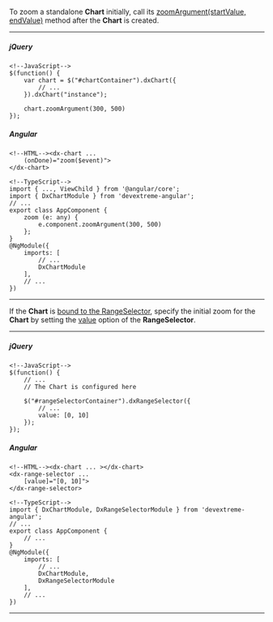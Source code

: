 To zoom a standalone **Chart** initially, call its [zoomArgument(startValue, endValue)](/api-reference/20%20Data%20Visualization%20Widgets/dxChart/3%20Methods/zoomArgument(startValue_endValue).md '/Documentation/ApiReference/Data_Visualization_Widgets/dxChart/Methods/#zoomArgumentstartValue_endValue') method after the **Chart** is created.

---
##### jQuery

    <!--JavaScript-->
    $(function() {
        var chart = $("#chartContainer").dxChart({
            // ...
        }).dxChart("instance");

        chart.zoomArgument(300, 500)
    });

##### Angular

    <!--HTML--><dx-chart ...
        (onDone)="zoom($event)">
    </dx-chart>

    <!--TypeScript-->
    import { ..., ViewChild } from '@angular/core';
    import { DxChartModule } from 'devextreme-angular';
    // ...
    export class AppComponent {
        zoom (e: any) {
            e.component.zoomArgument(300, 500)
        };
    }
    @NgModule({
        imports: [
            // ...
            DxChartModule
        ],
        // ...
    })

---

If the **Chart** is [bound to the RangeSelector](/concepts/05%20Widgets/Chart/92%20Zooming%20and%20Scrolling/10%20Using%20the%20RangeSelector%20Widget.md '/Documentation/Guide/Widgets/Chart/Zooming_and_Scrolling/#Using_the_RangeSelector_Widget'), specify the initial zoom for the **Chart** by setting the [value](/api-reference/20%20Data%20Visualization%20Widgets/dxRangeSelector/1%20Configuration/value.md '/Documentation/ApiReference/Data_Visualization_Widgets/dxRangeSelector/Configuration/#value') option of the **RangeSelector**.

---
##### jQuery

    <!--JavaScript-->
    $(function() {
        // ...
        // The Chart is configured here

        $("#rangeSelectorContainer").dxRangeSelector({
            // ...
            value: [0, 10]
        });
    });

##### Angular

    <!--HTML--><dx-chart ... ></dx-chart>
    <dx-range-selector ...
        [value]="[0, 10]">
    </dx-range-selector>

    <!--TypeScript-->
    import { DxChartModule, DxRangeSelectorModule } from 'devextreme-angular';
    // ...
    export class AppComponent {
        // ...
    }
    @NgModule({
        imports: [
            // ...
            DxChartModule,
            DxRangeSelectorModule
        ],
        // ...
    })
    
---